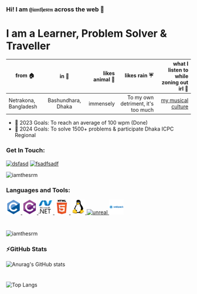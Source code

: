 ### Hi! I am `@𝔦𝔞𝔪𝔱𝔥𝔢𝔰𝔯𝔪` across the web 👋
### <h1>I am a Learner, Problem Solver & Traveller</h1>

| from 🏠 | in 📍 | likes animal 🐼 | likes rain ☔ | what I listen to while zoning out irl 🎵 |
|----------|:-------------:|---------:|---------:|---------:|
| Netrakona, Bangladesh|Bashundhara, Dhaka  |immensely| To my own detriment, it's too much| [my musical culture](https://www.youtube.com/channel/UC4dSKoFTwSn7_YPDaFI8fPg) |

- 🥅 2023 Goals: To reach an average of 100 wpm (Done)
- 🥅 2024 Goals: To solve 1500+ problems & participate Dhaka ICPC Regional


### Get In Touch:
<p align="left">
<a href="https://linkedin.com/in/iamthesrm" target="blank"><img align="center" src="https://raw.githubusercontent.com/rahuldkjain/github-profile-readme-generator/master/src/images/icons/Social/linked-in-alt.svg" alt="dsfasd" height="30" width="40" /></a>
<a href="https://fb.com/iamthesrm" target="blank"><img align="center" src="https://raw.githubusercontent.com/rahuldkjain/github-profile-readme-generator/master/src/images/icons/Social/facebook.svg" alt="fsadfsadf" height="30" width="40" /></a>
</p>

<p align="left"> <img src="https://komarev.com/ghpvc/?username=iamthesrm&label=Profile%20views&color=0e75b6&style=flat" alt="iamthesrm" /> </p>


### Languages and Tools:
<p align="left"> <a href="https://www.cprogramming.com/" target="_blank" rel="noreferrer"> <img src="https://raw.githubusercontent.com/devicons/devicon/master/icons/c/c-original.svg" alt="c" width="40" height="40"/> </a> 
<a href="https://www.w3schools.com/cs/" target="_blank" rel="noreferrer"> <img src="https://raw.githubusercontent.com/devicons/devicon/master/icons/csharp/csharp-original.svg" alt="csharp" width="40" height="40"/> </a> 
<a href="https://dotnet.microsoft.com/" target="_blank" rel="noreferrer"> <img src="https://raw.githubusercontent.com/devicons/devicon/master/icons/dot-net/dot-net-original-wordmark.svg" alt="dotnet" width="40" height="40"/> </a>
<a href="https://www.w3.org/html/" target="_blank" rel="noreferrer"> <img src="https://raw.githubusercontent.com/devicons/devicon/master/icons/html5/html5-original-wordmark.svg" alt="html5" width="40" height="40"/> </a>
<a href="https://www.linux.org/" target="_blank" rel="noreferrer"> <img src="https://raw.githubusercontent.com/devicons/devicon/master/icons/linux/linux-original.svg" alt="linux" width="40" height="40"/> </a> 
<a href="https://unrealengine.com/" target="_blank" rel="noreferrer"> <img src="https://raw.githubusercontent.com/kenangundogan/fontisto/036b7eca71aab1bef8e6a0518f7329f13ed62f6b/icons/svg/brand/unreal-engine.svg" alt="unreal" width="40" height="40"/> </a> 
<a href="https://webpack.js.org" target="_blank" rel="noreferrer"> <img src="https://raw.githubusercontent.com/devicons/devicon/d00d0969292a6569d45b06d3f350f463a0107b0d/icons/webpack/webpack-original-wordmark.svg" alt="webpack" width="40" height="40"/> </a> 
</p>

<h1></h1>
<p><img align="center" src="https://github-readme-streak-stats.herokuapp.com/?user=iamthesrm&" alt="iamthesrm" /></p>

### ⚡GitHub Stats
![Anurag's GitHub stats](https://github-readme-stats.vercel.app/api?username=iamthesrm&show_icons=true&theme=nightowl)

<h1></h1>

![Top Langs](https://github-readme-stats.vercel.app/api/top-langs/?username=iamthesrm&size_weight=0.5&count_weight=0.5)

<!--
**iamthesrm/iamthesrm** is a ✨ _special_ ✨ repository because its `README.md` (this file) appears on your GitHub profile.

Here are some ideas to get you started:

- 🔭 I’m currently working on ...
- 🌱 I’m currently learning ...
- 👯 I’m looking to collaborate on ...
- 🤔 I’m looking for help with ...
- 💬 Ask me about ...
- 📫 How to reach me: ...
- 😄 Pronouns: ...
- ⚡ Fun fact: ...
-->
